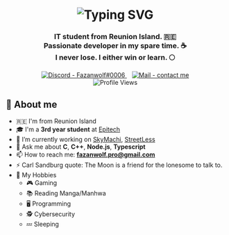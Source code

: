 <h1 align="center">
    <img src="https://readme-typing-svg.demolab.com?font=Cutive&duration=3000&pause=500&color=F79A14&center=true&multiline=true&repeat=false&width=500&height=80&lines=Heyo!+👋;I'm+Fazanwolf+%F0%9F%90%BA;I'm+a+3rd+year+student+at+Epitech+Reunion" alt="Typing SVG" />
</h1>

<h3 align="center">
    IT student from Reunion Island. 🇷🇪
    <br>
    Passionate developer in my spare time. ☕
    <br>
    I never lose. I either win or learn. 🌕
</h3>

<div align="center">
    <a href="https://discord.com/users/373847804289875969" title="My discord">
        <img src="https://img.shields.io/static/v1?label=Discord&message=Fazanwolf%230006&color=5865F2&style=for-the-badge&logo=discord&logoColor=5865F2" alt="Discord - Fazanwolf#0006" />
    </a>&#8287;&#8287;
    <a href="mailto:contact@fazanwolf.re" title="My Pro Mail">
       <img src="https://img.shields.io/static/v1?label=Mail&message=contact%40fazawolf.re&color=3e65cf&style=for-the-badge&logo=gmail&logoColor=c71610" alt="Mail - contact me" />
    </a>
    <br>
    <img src="https://komarev.com/ghpvc/?username=fazanwolf&label=Profile%20views&color=0e75b6&style=for-the-badge" alt="Profile Views" />
</div>

<h2>
    📝 About me
</h2>

<!--
    Need to replace the content of src with my banner
    <img align="right" src="" height="350" width="280" alt="loading-gif" title="it8Bit on Tumblr" /> 
-->

<ul>
    <li>🇷🇪 I'm from Reunion Island</li>
    <li>🎓 I'm a <b>3rd year student</b> at <a href="https://epitech.eu">Epitech</a></li>
    <li>🔭 I’m currently working on <a href="https://github.com/SkyMachi">SkyMachi</a>, <a href="https://github.com/StreetLess">StreetLess</a></li>
    <li>💬 Ask me about <b>C</b>, <b>C++</b>, <b>Node.js</b>, <b>Typescript</b></li>
    <li>📫 How to reach me: <b><a href="mailto:fazanwolf.pro@gmail.com">fazanwolf.pro@gmail.com</a></b></li>
    <li>⚡ Carl Sandburg quote: The Moon is a friend for the lonesome to talk to.</li>
    <li>
        👀 My Hobbies
        <ul>
            <li>🎮 Gaming</li>
            <li>📚 Reading Manga/Manhwa</li>
            <li>🖥️ Programming</li>
            <li>🕵️ Cybersecurity</li>
            <li>💤 Sleeping</li>
        </ul>
    </li>
</ul>

